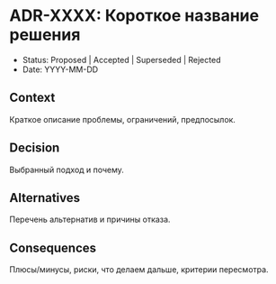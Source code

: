 # ADR-XXXX: Короткое название решения

- Status: Proposed | Accepted | Superseded | Rejected
- Date: YYYY-MM-DD

## Context
Краткое описание проблемы, ограничений, предпосылок.

## Decision
Выбранный подход и почему.

## Alternatives
Перечень альтернатив и причины отказа.

## Consequences
Плюсы/минусы, риски, что делаем дальше, критерии пересмотра.

